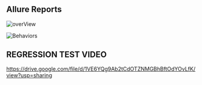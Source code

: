 # 
##
##
##
## Allure Reports
![overView](https://github.com/user-attachments/assets/1e1ba6d1-e56d-4b6e-ac31-5bb44c8bad84)


![Behaviors](https://github.com/user-attachments/assets/7330e9c4-7fd4-4515-b049-5452b4fff722)


## REGRESSION TEST VIDEO

https://drive.google.com/file/d/1VE6YQg9Ab2tCdOTZNMGBhBftOdYOvLfK/view?usp=sharing
